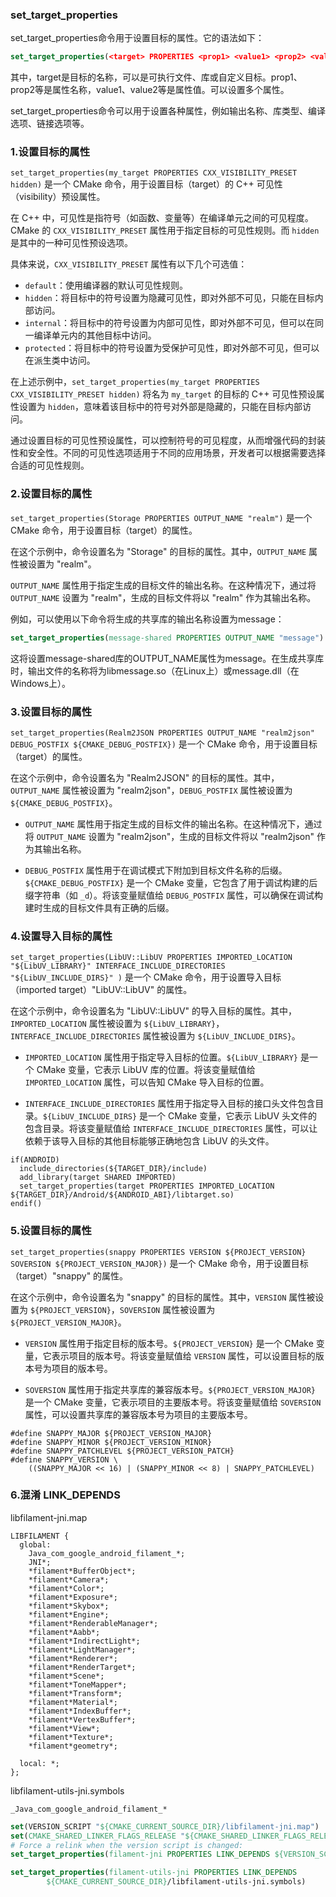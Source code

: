 ### set_target_properties
set_target_properties命令用于设置目标的属性。它的语法如下：
```cmake
set_target_properties(<target> PROPERTIES <prop1> <value1> <prop2> <value2> ...)
```
其中，target是目标的名称，可以是可执行文件、库或自定义目标。prop1、prop2等是属性名称，value1、value2等是属性值。可以设置多个属性。

set_target_properties命令可以用于设置各种属性，例如输出名称、库类型、编译选项、链接选项等。

### 1.设置目标的属性
`set_target_properties(my_target PROPERTIES CXX_VISIBILITY_PRESET hidden)` 是一个 CMake 命令，用于设置目标（target）的 C++ 可见性（visibility）预设属性。

在 C++ 中，可见性是指符号（如函数、变量等）在编译单元之间的可见程度。CMake 的 `CXX_VISIBILITY_PRESET` 属性用于指定目标的可见性规则。而 `hidden` 是其中的一种可见性预设选项。

具体来说，`CXX_VISIBILITY_PRESET` 属性有以下几个可选值：

- `default`：使用编译器的默认可见性规则。
- `hidden`：将目标中的符号设置为隐藏可见性，即对外部不可见，只能在目标内部访问。
- `internal`：将目标中的符号设置为内部可见性，即对外部不可见，但可以在同一编译单元内的其他目标中访问。
- `protected`：将目标中的符号设置为受保护可见性，即对外部不可见，但可以在派生类中访问。

在上述示例中，`set_target_properties(my_target PROPERTIES CXX_VISIBILITY_PRESET hidden)` 将名为 `my_target` 的目标的 C++ 可见性预设属性设置为 `hidden`，意味着该目标中的符号对外部是隐藏的，只能在目标内部访问。

通过设置目标的可见性预设属性，可以控制符号的可见程度，从而增强代码的封装性和安全性。不同的可见性选项适用于不同的应用场景，开发者可以根据需要选择合适的可见性规则。


### 2.设置目标的属性
`set_target_properties(Storage PROPERTIES OUTPUT_NAME "realm")` 是一个 CMake 命令，用于设置目标（target）的属性。

在这个示例中，命令设置名为 "Storage" 的目标的属性。其中，`OUTPUT_NAME` 属性被设置为 "realm"。

`OUTPUT_NAME` 属性用于指定生成的目标文件的输出名称。在这种情况下，通过将 `OUTPUT_NAME` 设置为 "realm"，生成的目标文件将以 "realm" 作为其输出名称。

例如，可以使用以下命令将生成的共享库的输出名称设置为message：
```cmake
set_target_properties(message-shared PROPERTIES OUTPUT_NAME "message")
```
这将设置message-shared库的OUTPUT_NAME属性为message。在生成共享库时，输出文件的名称将为libmessage.so（在Linux上）或message.dll（在Windows上）。
### 3.设置目标的属性
`set_target_properties(Realm2JSON PROPERTIES OUTPUT_NAME "realm2json" DEBUG_POSTFIX ${CMAKE_DEBUG_POSTFIX})` 是一个 CMake 命令，用于设置目标（target）的属性。

在这个示例中，命令设置名为 "Realm2JSON" 的目标的属性。其中，`OUTPUT_NAME` 属性被设置为 "realm2json"，`DEBUG_POSTFIX` 属性被设置为 `${CMAKE_DEBUG_POSTFIX}`。

- `OUTPUT_NAME` 属性用于指定生成的目标文件的输出名称。在这种情况下，通过将 `OUTPUT_NAME` 设置为 "realm2json"，生成的目标文件将以 "realm2json" 作为其输出名称。

- `DEBUG_POSTFIX` 属性用于在调试模式下附加到目标文件名称的后缀。`${CMAKE_DEBUG_POSTFIX}` 是一个 CMake 变量，它包含了用于调试构建的后缀字符串（如 `_d`）。将该变量赋值给 `DEBUG_POSTFIX` 属性，可以确保在调试构建时生成的目标文件具有正确的后缀。


### 4.设置导入目标的属性
`set_target_properties(LibUV::LibUV PROPERTIES
IMPORTED_LOCATION "${LibUV_LIBRARY}"
INTERFACE_INCLUDE_DIRECTORIES "${LibUV_INCLUDE_DIRS}"
)` 是一个 CMake 命令，用于设置导入目标（imported target）"LibUV::LibUV" 的属性。

在这个示例中，命令设置名为 "LibUV::LibUV" 的导入目标的属性。其中，`IMPORTED_LOCATION` 属性被设置为 `${LibUV_LIBRARY}`，`INTERFACE_INCLUDE_DIRECTORIES` 属性被设置为 `${LibUV_INCLUDE_DIRS}`。

- `IMPORTED_LOCATION` 属性用于指定导入目标的位置。`${LibUV_LIBRARY}` 是一个 CMake 变量，它表示 LibUV 库的位置。将该变量赋值给 `IMPORTED_LOCATION` 属性，可以告知 CMake 导入目标的位置。

- `INTERFACE_INCLUDE_DIRECTORIES` 属性用于指定导入目标的接口头文件包含目录。`${LibUV_INCLUDE_DIRS}` 是一个 CMake 变量，它表示 LibUV 头文件的包含目录。将该变量赋值给 `INTERFACE_INCLUDE_DIRECTORIES` 属性，可以让依赖于该导入目标的其他目标能够正确地包含 LibUV 的头文件。

```
if(ANDROID)
  include_directories(${TARGET_DIR}/include)
  add_library(target SHARED IMPORTED)
  set_target_properties(target PROPERTIES IMPORTED_LOCATION ${TARGET_DIR}/Android/${ANDROID_ABI}/libtarget.so)
endif()
```


### 5.设置目标的属性
`set_target_properties(snappy PROPERTIES VERSION ${PROJECT_VERSION} SOVERSION ${PROJECT_VERSION_MAJOR})` 是一个 CMake 命令，用于设置目标（target）"snappy" 的属性。

在这个示例中，命令设置名为 "snappy" 的目标的属性。其中，`VERSION` 属性被设置为 `${PROJECT_VERSION}`，`SOVERSION` 属性被设置为 `${PROJECT_VERSION_MAJOR}`。

- `VERSION` 属性用于指定目标的版本号。`${PROJECT_VERSION}` 是一个 CMake 变量，它表示项目的版本号。将该变量赋值给 `VERSION` 属性，可以设置目标的版本号为项目的版本号。

- `SOVERSION` 属性用于指定共享库的兼容版本号。`${PROJECT_VERSION_MAJOR}` 是一个 CMake 变量，它表示项目的主要版本号。将该变量赋值给 `SOVERSION` 属性，可以设置共享库的兼容版本号为项目的主要版本号。
```
#define SNAPPY_MAJOR ${PROJECT_VERSION_MAJOR}
#define SNAPPY_MINOR ${PROJECT_VERSION_MINOR}
#define SNAPPY_PATCHLEVEL ${PROJECT_VERSION_PATCH}
#define SNAPPY_VERSION \
    ((SNAPPY_MAJOR << 16) | (SNAPPY_MINOR << 8) | SNAPPY_PATCHLEVEL)
```
### 6.混淆 LINK_DEPENDS
libfilament-jni.map
```text
LIBFILAMENT {
  global:
    Java_com_google_android_filament_*;
    JNI*;
    *filament*BufferObject*;
    *filament*Camera*;
    *filament*Color*;
    *filament*Exposure*;
    *filament*Skybox*;
    *filament*Engine*;
    *filament*RenderableManager*;
    *filament*Aabb*;
    *filament*IndirectLight*;
    *filament*LightManager*;
    *filament*Renderer*;
    *filament*RenderTarget*;
    *filament*Scene*;
    *filament*ToneMapper*;
    *filament*Transform*;
    *filament*Material*;
    *filament*IndexBuffer*;
    *filament*VertexBuffer*;
    *filament*View*;
    *filament*Texture*;
    *filament*geometry*;

  local: *;
};
```
libfilament-utils-jni.symbols
```text
_Java_com_google_android_filament_*
```
```cmake
set(VERSION_SCRIPT "${CMAKE_CURRENT_SOURCE_DIR}/libfilament-jni.map")
set(CMAKE_SHARED_LINKER_FLAGS_RELEASE "${CMAKE_SHARED_LINKER_FLAGS_RELEASE} -Wl,--version-script=${VERSION_SCRIPT}")
# Force a relink when the version script is changed:
set_target_properties(filament-jni PROPERTIES LINK_DEPENDS ${VERSION_SCRIPT})

set_target_properties(filament-utils-jni PROPERTIES LINK_DEPENDS
        ${CMAKE_CURRENT_SOURCE_DIR}/libfilament-utils-jni.symbols)
```













